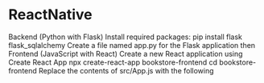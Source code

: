 # ReactNative
Backend (Python with Flask)
Install required packages:
pip install flask flask_sqlalchemy
Create a file named app.py for the Flask application
then
Frontend (JavaScript with React)
Create a new React application using Create React App
npx create-react-app bookstore-frontend
cd bookstore-frontend
Replace the contents of src/App.js with the following

